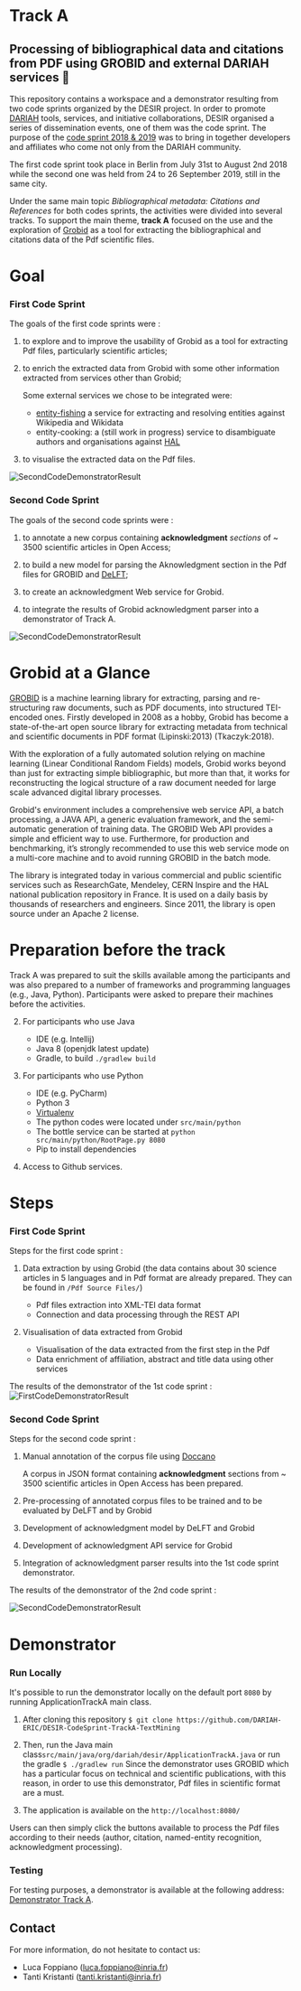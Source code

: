 #  Track A 
## Processing of bibliographical data and citations from PDF using GROBID and external DARIAH services :notebook_with_decorative_cover:
This repository contains a workspace and a demonstrator resulting from two code sprints organized by the DESIR project. In order to promote [DARIAH](https://www.dariah.eu/activities/projects-and-affiliations/desir/) tools, services, and initiative collaborations, DESIR organised a series of dissemination events, one of them was the code sprint. The purpose of the [code sprint 2018 & 2019](https://desircodesprint.sciencesconf.org/) was to bring in together developers and affiliates who come not only from the DARIAH community.

The first code sprint took place in Berlin from July 31st to August 2nd 2018 while the second one was held from 24 to 26 September 2019, still in the same city.
 
Under the same main topic *Bibliographical metadata: Citations and References* for both codes sprints, the activities were divided into several tracks. To support the main theme, **track A** focused on the use and the exploration of [Grobid](https://github.com/kermitt2/grobid) as a tool for extracting the bibliographical and citations data of the Pdf scientific files. 


# Goal
### First Code Sprint
The goals of the first code sprints were : 
1) to explore and to improve the usability of Grobid as a tool for extracting Pdf files, particularly scientific articles; 

2) to enrich the extracted data from Grobid with some other information extracted from services other than Grobid; 
    
    Some external services we chose to be integrated were: 
     - [entity-fishing](http://github.com/kermitt2/entity-fishing) a service for extracting and resolving entities against Wikipedia and Wikidata
     - entity-cooking: a (still work in progress) service to disambiguate authors and organisations against [HAL](http://hal.inria.fr)

3) to visualise the extracted data on the Pdf files.  

![SecondCodeDemonstratorResult](doc/images/FirstCodeSprint.jpg)

### Second Code Sprint
The goals of the second code sprints were : 
1) to annotate a new corpus containing **acknowledgment** *sections* of ~ 3500 scientific articles in Open Access;

2) to build a new model for parsing the Aknowledgment section in the Pdf files for GROBID and [DeLFT](https://github.com/kermitt2/delft/); 

3) to create an acknowledgment Web service for Grobid.  

4) to integrate the results of Grobid acknowledgment parser into a demonstrator of Track A.

![SecondCodeDemonstratorResult](doc/images/SecondCodeSprint.jpg)

# Grobid at a Glance
[GROBID](https://github.com/kermitt2/grobid) is a machine learning library for extracting, parsing and re-structuring raw documents, such as PDF documents, into structured TEI-encoded ones. 
Firstly developed in 2008 as a hobby, Grobid has become a state-of-the-art open source library for extracting metadata from technical and scientific documents in PDF format (Lipinski:2013) (Tkaczyk:2018).

With the exploration of a fully automated solution relying on machine learning (Linear Conditional Random Fields) models, Grobid works beyond than just for extracting simple bibliographic, but more than that, it works for reconstructing the logical structure of a raw document needed for large scale advanced digital library processes. 

Grobid's environment includes a comprehensive web service API, a batch processing, a JAVA API, a generic evaluation framework, and the semi-automatic generation of training data. The GROBID Web API provides a simple and efficient way to use. Furthermore, for production and benchmarking, it’s strongly recommended to use this web service mode on a multi-core machine and to avoid running GROBID in the batch mode.

The library is integrated today in various commercial and public scientific services such as ResearchGate, Mendeley, CERN Inspire and the HAL national publication repository in France. It is used on a daily basis by thousands of researchers and engineers. Since 2011, the library is open source under an Apache 2 license.

# Preparation before the track
Track A was prepared to suit the skills available among the participants and was also prepared to a number of frameworks and programming languages (e.g., Java, Python). Participants were asked to prepare their machines before the activities. 

2) For participants who use Java 
   * IDE (e.g. Intellij) 
   * Java 8 (openjdk latest update)
   * Gradle, to build `./gradlew build` 

3) For participants who use Python
   * IDE (e.g. PyCharm)
   * Python 3
   * [Virtualenv](https://virtualenv.pypa.io/en/stable/)
   * The python codes were located under `src/main/python` 
   * The bottle service can be started at `python src/main/python/RootPage.py 8080` 
   * Pip to install dependencies

4) Access to Github services.

# Steps
### First Code Sprint
Steps for the first code sprint :
1) Data extraction by using Grobid (the data contains about 30 science articles in 5 languages and in Pdf format are already prepared. They can be found in `/Pdf Source Files/`)
   * Pdf files extraction into XML-TEI data format
   * Connection and data processing through the REST API
        
2) Visualisation of data extracted from Grobid 
   * Visualisation of the data extracted from the first step in the Pdf  
   * Data enrichment of affiliation, abstract and title data using other services

The results of the demonstrator of the 1st code sprint :
![FirstCodeDemonstratorResult](doc/images/FirstCodeSprintDemonstratorResult.jpg)

### Second Code Sprint
Steps for the second code sprint :
1) Manual annotation of the corpus file using [Doccano](https://github.com/chakki-works/doccano) 

    A corpus in JSON format containing **acknowledgment** sections from ~ 3500 scientific articles in Open Access has been prepared.

2) Pre-processing of annotated corpus files to be trained and to be evaluated by DeLFT and by Grobid

3) Development of acknowledgment model by DeLFT and Grobid

4) Development of acknowledgment API service for Grobid

5) Integration of acknowledgment parser results into the 1st code sprint demonstrator.

The results of the demonstrator of the 2nd code sprint :

![SecondCodeDemonstratorResult](doc/images/SecondCodeSprintDemonstratorResult.jpg)

# Demonstrator 
### Run Locally
It's possible to run the demonstrator locally on the default port `8080` by running ApplicationTrackA main class.
1) After cloning this repository `$ git clone https://github.com/DARIAH-ERIC/DESIR-CodeSprint-TrackA-TextMining`
2) Then, run the Java main class`src/main/java/org/dariah/desir/ApplicationTrackA.java`
    or run the gradle `$ ./gradlew run`
Since the demonstrator uses GROBID which has a particular focus on technical and scientific publications, with this reason, in order to use this demonstrator, Pdf files in scientific format are a must.

3) The application is available on the `http://localhost:8080/`

Users can then simply click the buttons available to process the Pdf files according to their needs (author, citation, named-entity recognition, acknowledgment processing).

### Testing
For testing purposes, a demonstrator is available at the following address: [Demonstrator Track A](https://destracka.herokuapp.com/).

## Contact
For more information, do not hesitate to contact us: 
- Luca Foppiano (<luca.foppiano@inria.fr>)
- Tanti Kristanti (<tanti.kristanti@inria.fr>)